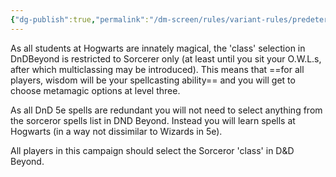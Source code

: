 ```yaml
---
{"dg-publish":true,"permalink":"/dm-screen/rules/variant-rules/predetermined-class-sorcerer/"}
---
```


As all students at Hogwarts are innately magical, the 'class' selection in DnDBeyond is restricted to Sorcerer only (at least until you sit your O.W.L.s, after which multiclassing may be introduced). This means that ==for all players, wisdom will be your spellcasting ability== and you will get to choose metamagic options at level three.

As all DnD 5e spells are redundant you will not need to select anything from the sorceror spells list in DND Beyond. Instead you will learn spells at Hogwarts (in a way not dissimilar to Wizards in 5e).

All players in this campaign should select the Sorceror 'class' in D&D Beyond.